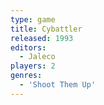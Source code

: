 ```yaml
---
type: game
title: Cybattler
released: 1993
editors: 
  - Jaleco
players: 2
genres:
  - 'Shoot Them Up'
---
```

